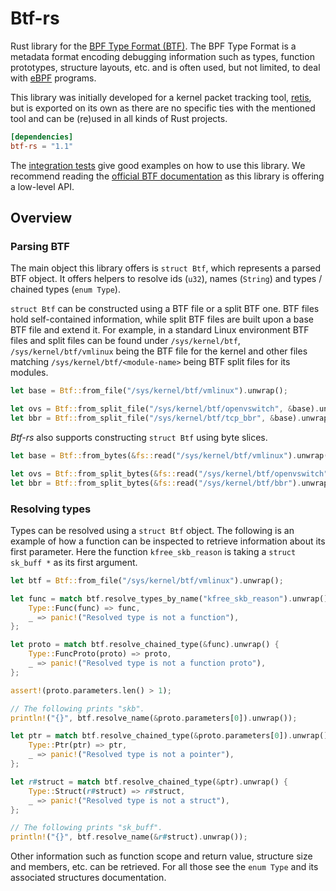 # Btf-rs

Rust library for the [BPF Type Format (BTF)](https://www.kernel.org/doc/html/latest/bpf/btf.html).
The BPF Type Format is a metadata format encoding debugging information such as
types, function prototypes, structure layouts, etc. and is often used, but not
limited, to deal with [eBPF](https://ebpf.io) programs.

This library was initially developed for a kernel packet tracking tool,
[retis](https://github.com/retis-org/retis), but is exported on its own as there
are no specific ties with the mentioned tool and can be (re)used in all kinds of
Rust projects.

```toml
[dependencies]
btf-rs = "1.1"
```

The [integration tests](tests/integration_test.rs) give good examples on how to
use this library. We recommend reading the [official BTF
documentation](https://www.kernel.org/doc/html/latest/bpf/btf.html) as this
library is offering a low-level API.

## Overview

### Parsing BTF

The main object this library offers is `struct Btf`, which represents a parsed
BTF object. It offers helpers to resolve ids (`u32`), names (`String`) and
types / chained types (`enum Type`).

`struct Btf` can be constructed using a BTF file or a split BTF one. BTF files
hold self-contained information, while split BTF files are built upon a base BTF
file and extend it. For example, in a standard Linux environment BTF files and
split files can be found under `/sys/kernel/btf`, `/sys/kernel/btf/vmlinux`
being the BTF file for the kernel and other files matching
`/sys/kernel/btf/<module-name>` being BTF split files for its modules.

```rust
let base = Btf::from_file("/sys/kernel/btf/vmlinux").unwrap();

let ovs = Btf::from_split_file("/sys/kernel/btf/openvswitch", &base).unwrap();
let bbr = Btf::from_split_file("/sys/kernel/btf/tcp_bbr", &base).unwrap();
```

*Btf-rs* also supports constructing `struct Btf` using byte slices.

```rust
let base = Btf::from_bytes(&fs::read("/sys/kernel/btf/vmlinux").unwrap()).unwrap();

let ovs = Btf::from_split_bytes(&fs::read("/sys/kernel/btf/openvswitch").unwrap(), &base).unwrap();
let bbr = Btf::from_split_bytes(&fs::read("/sys/kernel/btf/bbr").unwrap(), &base).unwrap();
```

### Resolving types

Types can be resolved using a `struct Btf` object. The following is an example
of how a function can be inspected to retrieve information about its first
parameter. Here the function `kfree_skb_reason` is taking a `struct sk_buff *`
as its first argument.

```rust
let btf = Btf::from_file("/sys/kernel/btf/vmlinux").unwrap();

let func = match btf.resolve_types_by_name("kfree_skb_reason").unwrap().pop().unwrap() {
	Type::Func(func) => func,
	_ => panic!("Resolved type is not a function"),
};

let proto = match btf.resolve_chained_type(&func).unwrap() {
	Type::FuncProto(proto) => proto,
	_ => panic!("Resolved type is not a function proto"),
};

assert!(proto.parameters.len() > 1);

// The following prints "skb".
println!("{}", btf.resolve_name(&proto.parameters[0]).unwrap());

let ptr = match btf.resolve_chained_type(&proto.parameters[0]).unwrap() {
	Type::Ptr(ptr) => ptr,
	_ => panic!("Resolved type is not a pointer"),
};

let r#struct = match btf.resolve_chained_type(&ptr).unwrap() {
	Type::Struct(r#struct) => r#struct,
	_ => panic!("Resolved type is not a struct"),
};

// The following prints "sk_buff".
println!("{}", btf.resolve_name(&r#struct).unwrap());
```

Other information such as function scope and return value, structure size and
members, etc. can be retrieved. For all those see the `enum Type` and its
associated structures documentation.
